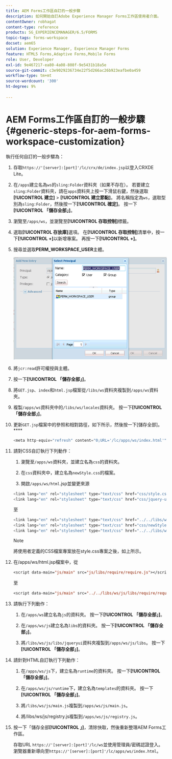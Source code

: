 ```yaml
---
title: AEM Forms工作區自訂的一般步驟
description: 如何開始自訂Adobe Experience Manager Forms工作區使用者介面。
contentOwner: robhagat
content-type: reference
products: SG_EXPERIENCEMANAGER/6.5/FORMS
topic-tags: forms-workspace
docset: aem65
solution: Experience Manager, Experience Manager Forms
feature: HTML5 Forms,Adaptive Forms,Mobile Forms
role: User, Developer
exl-id: 9e467217-ea80-4a08-808f-9e5431b18a5e
source-git-commit: c3e9029236734e22f5d266ac26b923eafbe0a459
workflow-type: tm+mt
source-wordcount: '300'
ht-degree: 9%

---
```


# AEM Forms工作區自訂的一般步驟 {#generic-steps-for-aem-forms-workspace-customization}

執行任何自訂的一般步驟為：

1. 存取`https://'[server]:[port]'/lc/crx/de/index.jsp`以登入CRXDE Lite。
1. 在`/apps`建立名為`ws`的`sling:Folder`資料夾（如果不存在）。 若要建立`sling:Folder`資料夾，請在`apps`資料夾上按一下滑鼠右鍵，然後選取&#x200B;**[!UICONTROL 建立]** > **[!UICONTROL 建立節點]**。 將名稱指定為`ws`，選取型別為`sling:Folder`，然後按一下&#x200B;**[!UICONTROL 確定]**。 按一下&#x200B;**[!UICONTROL 「儲存全部」]**。
1. 瀏覽至`/apps/ws`，並瀏覽至&#x200B;**[!UICONTROL 存取控制]**&#x200B;標籤。
1. 選取&#x200B;**[!UICONTROL 存放庫]**&#x200B;選項。 在&#x200B;**[!UICONTROL 存取控制]**&#x200B;清單中，按一下&#x200B;**[!UICONTROL +]**&#x200B;以新增專案。 再按一下&#x200B;**[!UICONTROL +]**。
1. 搜尋並選取&#x200B;**PERM_WORKSPACE_USER**&#x200B;主體。

   ![選取PERM_WORKSPACE_USER主體作為自訂HTML Workspace的一般步驟的一部分](assets/perm_workspace_user.png)

1. 將`jcr:read`許可權授與主體。
1. 按一下&#x200B;**[!UICONTROL 「儲存全部」]**。
1. 將`GET.jsp`、`index`和`html.jsp`檔案從`/libs/ws`資料夾複製到`/apps/ws`資料夾。
1. 複製`/apps/ws`資料夾中的`/libs/ws/locales`資料夾。 按一下&#x200B;**[!UICONTROL 「儲存全部」]**。
1. 更新`GET.jsp`檔案中的參照和相對路徑，如下所示，然後按一下[儲存全部]。****

   ```javascript
   <meta http-equiv="refresh" content="0;URL='/lc/apps/ws/index.html'" />
   ```

1. 請對CSS自訂執行下列動作：

   1. 瀏覽至`/apps/ws`資料夾，並建立名為`css`的資料夾。

   1. 在`css`資料夾中，建立名為`newStyle.css`的檔案。

   1. 開啟`/apps/ws/html`.jsp並變更來源

   ```javascript
   <link lang="en" rel="stylesheet" type="text/css" href="css/style.css" />
   <link lang="en" rel="stylesheet" type="text/css" href="css/jquery-ui.css"/>
   ```

   至

   ```javascript
   <link lang="en" rel="stylesheet" type="text/css" href="../../libs/ws/css/style.css" />
   <link lang="en" rel="stylesheet" type="text/css" href="css/newStyle.css" />
   <link lang="en" rel="stylesheet" type="text/css" href="../../libs/ws/css/jquery-ui.css"/>
   ```

   >[!NOTE]
   >
   >將使用者定義的CSS檔案專案放在style.css專案之後，如上所示。

1. 在/apps/ws/html.jsp檔案中，從

   ```jsp
   <script data-main="js/main" src="js/libs/require/require.js"></script>
   ```

   至

   ```jsp
   <script data-main="js/main" src="../../libs/ws/js/libs/require/require.js"></script>
   ```

1. 請執行下列動作：

   1. 在`/apps/ws`建立名為`js`的資料夾。 按一下&#x200B;**[!UICONTROL 「儲存全部」]**。

   1. 在`/apps/ws/js`建立名為`libs`的資料夾。 按一下&#x200B;**[!UICONTROL 「儲存全部」]**。

   1. 將`/libs/ws/js/libs/jqueryui`資料夾複製到`/apps/ws/js/libs`。 按一下&#x200B;**[!UICONTROL 「儲存全部」]**。

1. 請針對HTML自訂執行下列動作：

   1. 在`/apps/ws/js`下，建立名為`runtime`的資料夾。 按一下&#x200B;**[!UICONTROL 「儲存全部」]**。

   1. 在`/apps/ws/js/runtime`下，建立名為`templates`的資料夾。 按一下&#x200B;**[!UICONTROL 「儲存全部」]**。

   1. 將`/libs/ws/js/main.js`複製到`/apps/ws/js/main.js`。

   1. 將/libs/ws/js/registry.js複製到`/apps/ws/js/registry.js`。

1. 按一下「儲存全部&#x200B;**[!UICONTROL 」]**，清除快取，然後重新整理AEM Forms工作區。

   存取URL `https://'[server]:[port]'/lc/ws`並使用管理員/密碼認證登入。 瀏覽器重新導向至`https://'[server]:[port]'/lc/apps/ws/index.html`。
